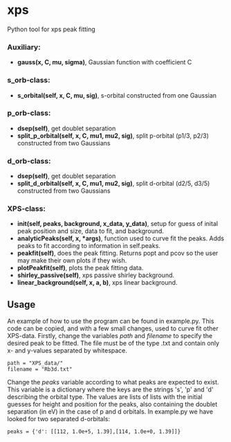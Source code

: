 # xps
Python tool for xps peak fitting

### Auxiliary:
- **gauss(x, C, mu, sigma)**, Gaussian function with coefficient C

### s_orb-class:
- **s_orbital(self, x, C, mu, sig)**, s-orbital constructed from one Gaussian

### p_orb-class:
- **dsep(self)**, get doublet separation
- **split_p_orbital(self, x, C, mu1, mu2, sig)**, split p-orbital (p1/3, p2/3) constructed from two Gaussians

### d_orb-class:
- **dsep(self)**, get doublet separation
- **split_d_orbital(self, x, C, mu1, mu2, sig)**, split d-orbital (d2/5, d3/5) constructed from two Gaussians


### XPS-class:
- **__init__(self, peaks, background, x_data, y_data)**, setup for guess of inital peak position and size, data to fit, and background.
- **analyticPeaks(self, x, *args)**, function used to curve fit the peaks. Adds peaks to fit according to information in self.peaks.
- **peakfit(self)**, does the peak fitting. Returns popt and pcov so the user may make their own plots if they wish.
- **plotPeakfit(self)**, plots the peak fitting data.
- **shirley_passive(self)**, xps passive shirley background.
- **linear_background(self, x, a, b)**, xps linear background.


## Usage
An example of how to use the program can be found in example.py. This code can be copied, and with a few small changes, used to curve
fit other XPS-data. Firstly, change the variables *path* and *filename* to specify the desired peak to be fitted. The file must be of
the type .txt and contain only x- and y-values separated by whitespace.

```
path = "XPS_data/"
filename = "Rb3d.txt"
```

Change the *peaks* variable according to what peaks are expected to exist. This variable is a dictionary where the keys are the strings
's', 'p' and 'd' describing the orbital type. The values are lists of lists with the initial guesses for height and position for the
peaks, also containing the doublet separation (in eV) in the case of p and d orbitals. In example.py we have looked for two separated 
d-orbitals:

```
peaks = {'d': [[112, 1.0e+5, 1.39],[114, 1.0e+0, 1.39]]}
```
